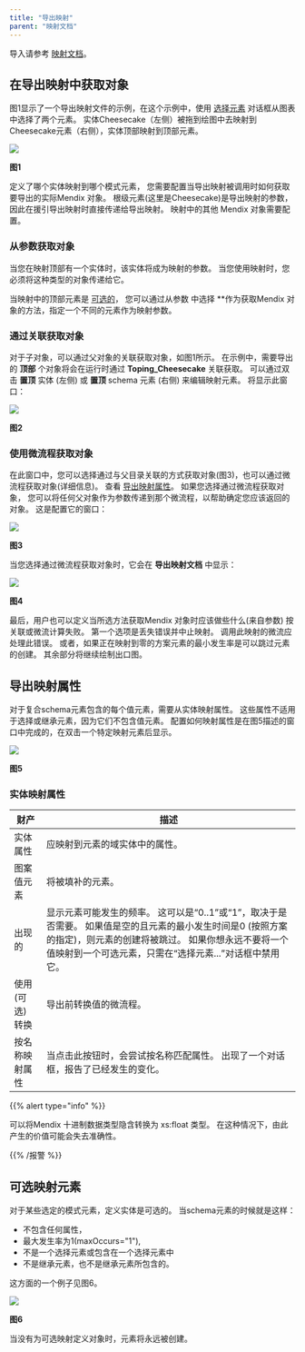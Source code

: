 ```yaml
---
title: "导出映射"
parent: "映射文档"
---
```



导入请参考 [映射文档](mapping-documents)。

## 在导出映射中获取对象

图1显示了一个导出映射文件的示例，在这个示例中，使用 [选择元素](select--elements) 对话框从图表中选择了两个元素。 实体Cheesecake（左侧）被拖到绘图中去映射到Cheesecake元素（右侧），实体顶部映射到顶部元素。

![](attachments/16713726/16843939.png)

**图1**

定义了哪个实体映射到哪个模式元素， 您需要配置当导出映射被调用时如何获取要导出的实际Mendix 对象。 根级元素(这里是Cheesecake)是导出映射的参数，因此在援引导出映射时直接传递给导出映射。 映射中的其他 Mendix 对象需要配置。

### 从参数获取对象

当您在映射顶部有一个实体时，该实体将成为映射的参数。 当您使用映射时，您必须将这种类型的对象传递给它。

当映射中的顶部元素是 [可选的](#optional)， 您可以通过从参数</strong> 中选择 **作为获取Mendix 对象的方法，指定一个不同的元素作为映射参数。</p>

### 通过关联获取对象

对于子对象，可以通过父对象的关联获取对象，如图1所示。 在示例中，需要导出的 **顶部** 个对象将会在运行时通过 **Toping_Cheesecake** 关联获取。 可以通过双击 **置顶** 实体 (左侧) 或 **置顶** schema 元素 (右侧) 来编辑映射元素。 将显示此窗口：

![](attachments/16713726/16843938.png)

**图2**

### 使用微流程获取对象

在此窗口中，您可以选择通过与父目录关联的方式获取对象(图3)，也可以通过微流程获取对象(详细信息)。 查看 [导出映射属性](#mapping-attributes)。 如果您选择通过微流程获取对象， 您可以将任何父对象作为参数传递到那个微流程，以帮助确定您应该返回的对象。 这是配置它的窗口：

![](attachments/16713726/16843937.png)

**图3**

当您选择通过微流程获取对象时，它会在 **导出映射文档** 中显示：

![](attachments/16713726/16843936.png)

**图4**

最后，用户也可以定义当所选方法获取Mendix 对象时应该做些什么(来自参数) 按关联或微流计算失败。 第一个选项是丢失错误并中止映射。 调用此映射的微流应处理此错误。 或者，如果正在映射到零的方案元素的最小发生率是可以跳过元素的创建。 其余部分将继续绘制出口图。

## 导出映射属性<a name="mapping-attributes"></a>

对于复合schema元素包含的每个值元素，需要从实体映射属性。 这些属性不适用于选择或继承元素，因为它们不包含值元素。 配置如何映射属性是在图5描述的窗口中完成的，在双击一个特定映射元素后显示。

![](attachments/16713726/16843935.png)

**图5**

### 实体映射属性

| 财产         | 描述                                                                                                                       |
| ---------- | ------------------------------------------------------------------------------------------------------------------------ |
| 实体属性       | 应映射到元素的域实体中的属性。                                                                                                          |
| 图案值元素      | 将被填补的元素。                                                                                                                 |
| 出现的        | 显示元素可能发生的频率。 这可以是“0..1”或“1”，取决于是否需要。 如果值是空的且元素的最小发生时间是0 (按照方案的指定)，则元素的创建将被跳过。 如果你想永远不要将一个值映射到一个可选元素，只需在“选择元素...”对话框中禁用它。 |
| 使用 (可选) 转换 | 导出前转换值的微流程。                                                                                                              |
| 按名称映射属性    | 当点击此按钮时，会尝试按名称匹配属性。 出现了一个对话框，报告了已经发生的变化。                                                                                 |

{{% alert type="info" %}}

可以将Mendix 十进制数据类型隐含转换为 xs:float 类型。 在这种情况下，由此产生的价值可能会失去准确性。

{{% /报警 %}}

## 可选映射元素<a name="optional"></a>

对于某些选定的模式元素，定义实体是可选的。 当schema元素的时候就是这样：

*   不包含任何属性，
*   最大发生率为1(maxOccurs="1"),
*   不是一个选择元素或包含在一个选择元素中
*   不是继承元素，也不是继承元素所包含的。

这方面的一个例子见图6。

![](attachments/16713726/16843934.png)

**图6**

当没有为可选映射定义对象时，元素将永远被创建。
